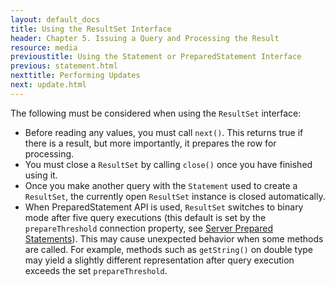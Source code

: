 ```yaml
---
layout: default_docs
title: Using the ResultSet Interface
header: Chapter 5. Issuing a Query and Processing the Result
resource: media
previoustitle: Using the Statement or PreparedStatement Interface
previous: statement.html
nexttitle: Performing Updates
next: update.html
---
```


The following must be considered when using the `ResultSet` interface:

* Before reading any values, you must call `next()`. This returns true if there
	is a result, but more importantly, it prepares the row for processing.
* You must close a `ResultSet` by calling `close()` once you have finished using
	it.
* Once you make another query with the `Statement` used to create a `ResultSet`,
	the currently open `ResultSet` instance is closed automatically.
* When PreparedStatement API is used, `ResultSet` switches to binary mode after 
	five query executions (this default is set by the `prepareThreshold` 
	connection property, see [Server Prepared Statements](server-prepare.md)). 
	This may cause unexpected behavior when some methods are called. For example, 
	methods such as `getString()` on double type may yield a slightly different 
	representation after query execution exceeds the set `prepareThreshold`. 
	